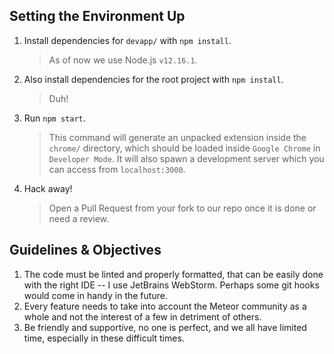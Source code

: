## Setting the Environment Up

1. Install dependencies for `devapp/` with `npm install`.

   > As of now we use Node.js `v12.16.1`.

2. Also install dependencies for the root project with `npm install`.

   > Duh!

3. Run `npm start`.

   > This command will generate an unpacked extension inside the `chrome/` directory, which should be loaded inside `Google Chrome` in `Developer Mode`. It will also spawn a development server which you can access from `localhost:3000`.

4. Hack away!

   > Open a Pull Request from your fork to our repo once it is done or need a review.

## Guidelines & Objectives

1. The code must be linted and properly formatted, that can be easily done with the right IDE -- I use JetBrains WebStorm. Perhaps some git hooks would come in handy in the future.
2. Every feature needs to take into account the Meteor community as a whole and not the interest of a few in detriment of others.
3. Be friendly and supportive, no one is perfect, and we all have limited time, especially in these difficult times.

